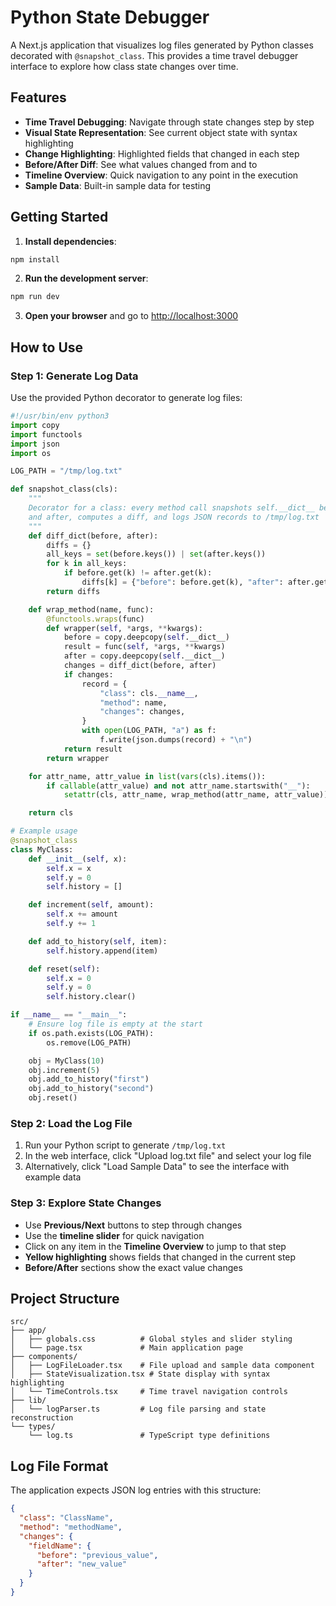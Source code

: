 # Python State Debugger

A Next.js application that visualizes log files generated by Python classes decorated with `@snapshot_class`. This provides a time travel debugger interface to explore how class state changes over time.

## Features

- **Time Travel Debugging**: Navigate through state changes step by step
- **Visual State Representation**: See current object state with syntax highlighting
- **Change Highlighting**: Highlighted fields that changed in each step
- **Before/After Diff**: See what values changed from and to
- **Timeline Overview**: Quick navigation to any point in the execution
- **Sample Data**: Built-in sample data for testing

## Getting Started

1. **Install dependencies**:
```bash
npm install
```

2. **Run the development server**:
```bash
npm run dev
```

3. **Open your browser** and go to [http://localhost:3000](http://localhost:3000)

## How to Use

### Step 1: Generate Log Data

Use the provided Python decorator to generate log files:

```python
#!/usr/bin/env python3
import copy
import functools
import json
import os

LOG_PATH = "/tmp/log.txt"

def snapshot_class(cls):
    """
    Decorator for a class: every method call snapshots self.__dict__ before
    and after, computes a diff, and logs JSON records to /tmp/log.txt
    """
    def diff_dict(before, after):
        diffs = {}
        all_keys = set(before.keys()) | set(after.keys())
        for k in all_keys:
            if before.get(k) != after.get(k):
                diffs[k] = {"before": before.get(k), "after": after.get(k)}
        return diffs

    def wrap_method(name, func):
        @functools.wraps(func)
        def wrapper(self, *args, **kwargs):
            before = copy.deepcopy(self.__dict__)
            result = func(self, *args, **kwargs)
            after = copy.deepcopy(self.__dict__)
            changes = diff_dict(before, after)
            if changes:
                record = {
                    "class": cls.__name__,
                    "method": name,
                    "changes": changes,
                }
                with open(LOG_PATH, "a") as f:
                    f.write(json.dumps(record) + "\n")
            return result
        return wrapper

    for attr_name, attr_value in list(vars(cls).items()):
        if callable(attr_value) and not attr_name.startswith("__"):
            setattr(cls, attr_name, wrap_method(attr_name, attr_value))

    return cls

# Example usage
@snapshot_class
class MyClass:
    def __init__(self, x):
        self.x = x
        self.y = 0
        self.history = []

    def increment(self, amount):
        self.x += amount
        self.y += 1

    def add_to_history(self, item):
        self.history.append(item)

    def reset(self):
        self.x = 0
        self.y = 0
        self.history.clear()

if __name__ == "__main__":
    # Ensure log file is empty at the start
    if os.path.exists(LOG_PATH):
        os.remove(LOG_PATH)

    obj = MyClass(10)
    obj.increment(5)
    obj.add_to_history("first")
    obj.add_to_history("second")
    obj.reset()
```

### Step 2: Load the Log File

1. Run your Python script to generate `/tmp/log.txt`
2. In the web interface, click "Upload log.txt file" and select your log file
3. Alternatively, click "Load Sample Data" to see the interface with example data

### Step 3: Explore State Changes

- Use **Previous/Next** buttons to step through changes
- Use the **timeline slider** for quick navigation
- Click on any item in the **Timeline Overview** to jump to that step
- **Yellow highlighting** shows fields that changed in the current step
- **Before/After** sections show the exact value changes

## Project Structure

```
src/
├── app/
│   ├── globals.css          # Global styles and slider styling
│   └── page.tsx             # Main application page
├── components/
│   ├── LogFileLoader.tsx    # File upload and sample data component
│   ├── StateVisualization.tsx # State display with syntax highlighting
│   └── TimeControls.tsx     # Time travel navigation controls
├── lib/
│   └── logParser.ts         # Log file parsing and state reconstruction
└── types/
    └── log.ts               # TypeScript type definitions
```

## Log File Format

The application expects JSON log entries with this structure:

```json
{
  "class": "ClassName",
  "method": "methodName",
  "changes": {
    "fieldName": {
      "before": "previous_value",
      "after": "new_value"
    }
  }
}
```
